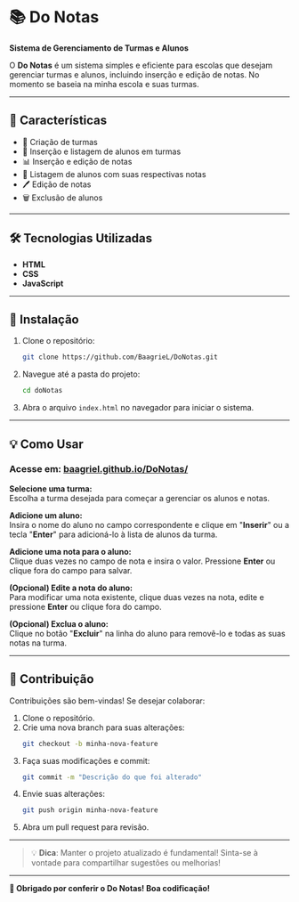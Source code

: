 # 📚 Do Notas

**Sistema de Gerenciamento de Turmas e Alunos**

O **Do Notas** é um sistema simples e eficiente para escolas que desejam gerenciar turmas e alunos, incluindo inserção e edição de notas. No momento se baseia na minha escola e suas turmas.

---

## 🎯 Características

- 🏫 Criação de turmas
- 👤 Inserção e listagem de alunos em turmas
- 📊 Inserção e edição de notas
- 📄 Listagem de alunos com suas respectivas notas
- 🖊️ Edição de notas
- 🗑️ Exclusão de alunos

---

## 🛠️ Tecnologias Utilizadas

- **HTML**
- **CSS**
- **JavaScript**

---

## 🚀 Instalação

1. Clone o repositório:
    ```bash
    git clone https://github.com/BaagrieL/DoNotas.git
    ```
2. Navegue até a pasta do projeto:
    ```bash
    cd doNotas
    ```
3. Abra o arquivo `index.html` no navegador para iniciar o sistema.

---

## 💡 Como Usar

### Acesse em: [baagriel.github.io/DoNotas/](https://baagriel.github.io/DoNotas/)

 **Selecione uma turma:**  
   Escolha a turma desejada para começar a gerenciar os alunos e notas.

**Adicione um aluno:**  
   Insira o nome do aluno no campo correspondente e clique em "**Inserir**" ou a tecla "**Enter**" para adicioná-lo à lista de alunos da turma.

**Adicione uma nota para o aluno:**  
   Clique duas vezes no campo de nota e insira o valor. Pressione **Enter** ou clique fora do campo para salvar.

 **(Opcional) Edite a nota do aluno:**  
   Para modificar uma nota existente, clique duas vezes na nota, edite e pressione **Enter** ou clique fora do campo.

**(Opcional) Exclua o aluno:**  
   Clique no botão "**Excluir**" na linha do aluno para removê-lo e todas as suas notas na turma.

---

## 🤝 Contribuição

Contribuições são bem-vindas! Se desejar colaborar:

1. Clone o repositório.
2. Crie uma nova branch para suas alterações:
    ```bash
    git checkout -b minha-nova-feature
    ```
3. Faça suas modificações e commit:
    ```bash
    git commit -m "Descrição do que foi alterado"
    ```
4. Envie suas alterações:
    ```bash
    git push origin minha-nova-feature
    ```
5. Abra um pull request para revisão.

---

> 💡 **Dica**: Manter o projeto atualizado é fundamental! Sinta-se à vontade para compartilhar sugestões ou melhorias!

---

**🚀 Obrigado por conferir o Do Notas! Boa codificação!**
